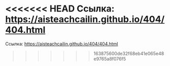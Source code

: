 <<<<<<< HEAD
Ссылка: https://aisteachcailin.github.io/404/404.html
=======
Ссылка: https://aisteachcailin.github.io/404/404.html
>>>>>>> 163875600de32f68eb41e065e48e9765a8f076f5
